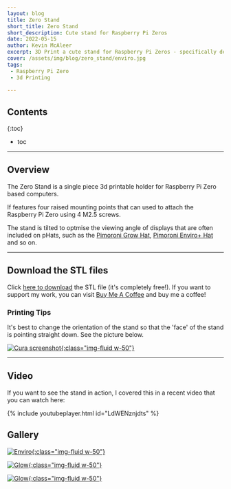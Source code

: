 ```yaml
---
layout: blog
title: Zero Stand
short_title: Zero Stand
short_description: Cute stand for Raspberry Pi Zeros
date: 2022-05-15
author: Kevin McAleer
excerpt: 3D Print a cute stand for Raspberry Pi Zeros - specifically designed for pHats
cover: /assets/img/blog/zero_stand/enviro.jpg
tags:
 - Raspberry Pi Zero
 - 3d Printing
 
---
```


## Contents

{:toc}
* toc

---

## Overview

The Zero Stand is a single piece 3d printable holder for Raspberry Pi Zero based computers.

If features four raised mounting points that can used to attach the Raspberry Pi Zero using 4 M2.5 screws.

The stand is tilted to optmise the viewing angle of displays that are often included on pHats, such as the [Pimoroni Grow Hat](https://www.pimoroni.com/grow), [Pimoroni Enviro+ Hat](https://www.pimoroni.com/enviro) and so on.

---

## Download the STL files
Click [here to download](/assets/stl/zero_stand/zero_stand.stl) the STL file (it's completely free!). If you want to support my work, you can visit [Buy Me A Coffee](https://www.buymeacoffee.com/kevinmcaleer) and buy me a coffee!


### Printing Tips
It's best to change the orientation of the stand so that the 'face' of the stand is pointing straight down. See the picture below.

[![Cura screenshot](/assets/img/blog/zero_stand/cura.png){:class="img-fluid w-50"}](/assets/img/blog/zero_stand/cura.png)

---

## Video 
If you want to see the stand in action, I covered this in a recent video that you can watch here:

{% include youtubeplayer.html id="LdWENznjdts" %}

## Gallery

[![Enviro](/assets/img/blog/zero_stand/enviro.jpg){:class="img-fluid w-50"}](/assets/img/blog/zero_stand/enviro.jpg)

[![Glow](/assets/img/blog/zero_stand/grow.jpg){:class="img-fluid w-50"}](/assets/img/blog/zero_stand/grow.jpg)

[![Glow](/assets/img/blog/zero_stand/zero_stand.png){:class="img-fluid w-50"}](/assets/img/blog/zero_stand/zero_stand.png)

